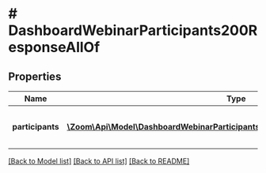 # # DashboardWebinarParticipants200ResponseAllOf

## Properties

Name | Type | Description | Notes
------------ | ------------- | ------------- | -------------
**participants** | [**\Zoom\Api\Model\DashboardWebinarParticipants200ResponseAllOfParticipantsInner[]**](DashboardWebinarParticipants200ResponseAllOfParticipantsInner.md) | Information about the webinar participants. | [optional]

[[Back to Model list]](../../README.md#models) [[Back to API list]](../../README.md#endpoints) [[Back to README]](../../README.md)
